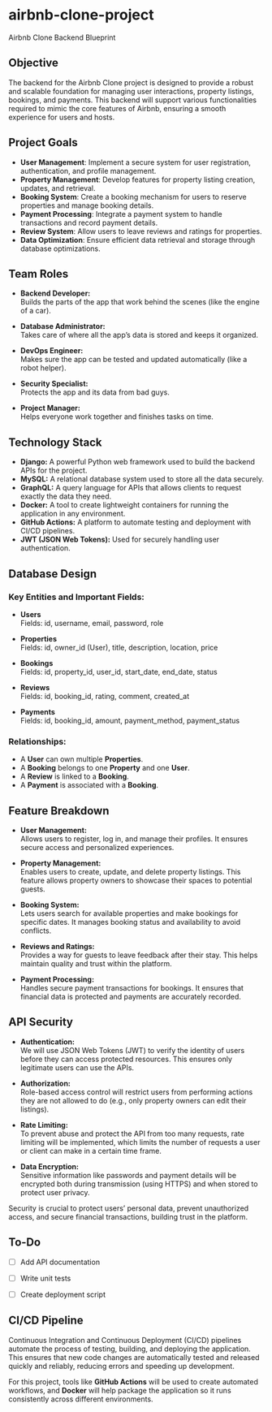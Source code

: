 # airbnb-clone-project
Airbnb Clone Backend Blueprint


##  Objective
The backend for the Airbnb Clone project is designed to provide a robust and scalable foundation for managing user interactions, property listings, bookings, and payments. This backend will support various functionalities required to mimic the core features of Airbnb, ensuring a smooth experience for users and hosts.

##  Project Goals
- **User Management**: Implement a secure system for user registration, authentication, and profile management.
- **Property Management**: Develop features for property listing creation, updates, and retrieval.
- **Booking System**: Create a booking mechanism for users to reserve properties and manage booking details.
- **Payment Processing**: Integrate a payment system to handle transactions and record payment details.
- **Review System**: Allow users to leave reviews and ratings for properties.
- **Data Optimization**: Ensure efficient data retrieval and storage through database optimizations.

## Team Roles

- **Backend Developer:**  
  Builds the parts of the app that work behind the scenes (like the engine of a car).

- **Database Administrator:**  
  Takes care of where all the app’s data is stored and keeps it organized.

- **DevOps Engineer:**  
  Makes sure the app can be tested and updated automatically (like a robot helper).

- **Security Specialist:**  
  Protects the app and its data from bad guys.

- **Project Manager:**  
  Helps everyone work together and finishes tasks on time.

## Technology Stack

- **Django:** A powerful Python web framework used to build the backend APIs for the project.
- **MySQL:** A relational database system used to store all the data securely.
- **GraphQL:** A query language for APIs that allows clients to request exactly the data they need.
- **Docker:** A tool to create lightweight containers for running the application in any environment.
- **GitHub Actions:** A platform to automate testing and deployment with CI/CD pipelines.
- **JWT (JSON Web Tokens):** Used for securely handling user authentication.

## Database Design

### Key Entities and Important Fields:

- **Users**  
  Fields: id, username, email, password, role

- **Properties**  
  Fields: id, owner_id (User), title, description, location, price

- **Bookings**  
  Fields: id, property_id, user_id, start_date, end_date, status

- **Reviews**  
  Fields: id, booking_id, rating, comment, created_at

- **Payments**  
  Fields: id, booking_id, amount, payment_method, payment_status

### Relationships:

- A **User** can own multiple **Properties**.  
- A **Booking** belongs to one **Property** and one **User**.  
- A **Review** is linked to a **Booking**.  
- A **Payment** is associated with a **Booking**.

## Feature Breakdown

- **User Management:**  
  Allows users to register, log in, and manage their profiles. It ensures secure access and personalized experiences.

- **Property Management:**  
  Enables users to create, update, and delete property listings. This feature allows property owners to showcase their spaces to potential guests.

- **Booking System:**  
  Lets users search for available properties and make bookings for specific dates. It manages booking status and availability to avoid conflicts.

- **Reviews and Ratings:**  
  Provides a way for guests to leave feedback after their stay. This helps maintain quality and trust within the platform.

- **Payment Processing:**  
  Handles secure payment transactions for bookings. It ensures that financial data is protected and payments are accurately recorded.

## API Security

- **Authentication:**  
  We will use JSON Web Tokens (JWT) to verify the identity of users before they can access protected resources. This ensures only legitimate users can use the APIs.

- **Authorization:**  
  Role-based access control will restrict users from performing actions they are not allowed to do (e.g., only property owners can edit their listings).

- **Rate Limiting:**  
  To prevent abuse and protect the API from too many requests, rate limiting will be implemented, which limits the number of requests a user or client can make in a certain time frame.

- **Data Encryption:**  
  Sensitive information like passwords and payment details will be encrypted both during transmission (using HTTPS) and when stored to protect user privacy.

Security is crucial to protect users’ personal data, prevent unauthorized access, and secure financial transactions, building trust in the platform.

## To-Do
- [ ] Add API documentation
- [ ] Write unit tests
- [ ] Create deployment script


## CI/CD Pipeline

Continuous Integration and Continuous Deployment (CI/CD) pipelines automate the process of testing, building, and deploying the application. This ensures that new code changes are automatically tested and released quickly and reliably, reducing errors and speeding up development.

For this project, tools like **GitHub Actions** will be used to create automated workflows, and **Docker** will help package the application so it runs consistently across different environments.
